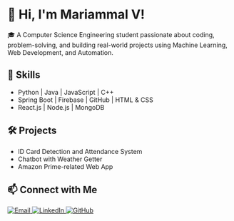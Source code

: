 # 👋 Hi, I'm Mariammal V!

🎓 A Computer Science Engineering student passionate about coding, problem-solving, and building real-world projects using Machine Learning, Web Development, and Automation.

## 🚀 Skills
- Python | Java | JavaScript | C++
- Spring Boot | Firebase | GitHub | HTML & CSS
- React.js | Node.js | MongoDB

## 🛠️ Projects
- ID Card Detection and Attendance System  
- Chatbot with Weather Getter  
- Amazon Prime-related Web App  

## 📫 Connect with Me

<p align="left">
  <a href="mailto:your-email@example.com" target="_blank">
    <img src="https://img.shields.io/badge/Email-D14836?style=for-the-badge&logo=gmail&logoColor=white" alt="Email"/>
  </a>
  <a href="https://www.linkedin.com/in/your-linkedin-id" target="_blank">
    <img src="https://img.shields.io/badge/LinkedIn-0077B5?style=for-the-badge&logo=linkedin&logoColor=white" alt="LinkedIn"/>
  </a>
  <a href="https://github.com/your-github-username" target="_blank">
    <img src="https://img.shields.io/badge/GitHub-181717?style=for-the-badge&logo=github&logoColor=white" alt="GitHub"/>
  </a>
</p>
